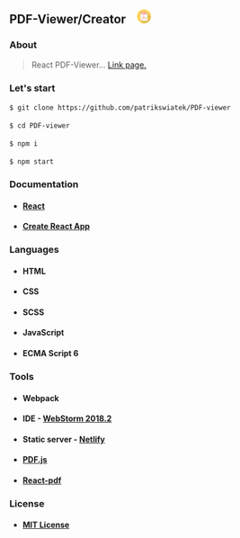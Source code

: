 ## PDF-Viewer/Creator&nbsp;&nbsp;&nbsp;&nbsp;<img src="./public/pdf_pdf.png" width="25px" />




### About
> React PDF-Viewer... [Link page.](https://pdfviewer-reactjs.netlify.com)

### Let's start
```
$ git clone https://github.com/patrikswiatek/PDF-viewer
    
$ cd PDF-viewer

$ npm i

$ npm start
```
    
### Documentation
  * #### [React](https://reactjs.org/docs/getting-started.html)
  * #### [Create React App](https://github.com/facebook/create-react-app)


### Languages
* #### HTML
* #### CSS
* #### SCSS
* #### JavaScript
* #### ECMA Script 6

### Tools
* #### Webpack
* #### IDE - [WebStorm 2018.2](https://www.jetbrains.com/webstorm)
* #### Static server - [Netlify](https://www.netlify.com/)
* #### [PDF.js](http://mozilla.github.io/pdf.js/)
* #### [React-pdf](http://react-pdf.diegomura.com/)    

### License
* #### [MIT License](https://opensource.org/licenses/MIT)
